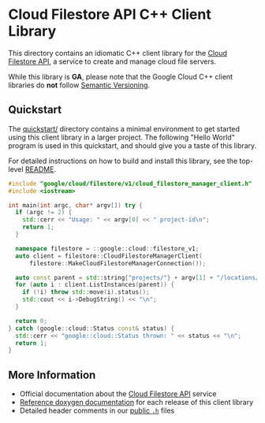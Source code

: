 # Cloud Filestore API C++ Client Library

This directory contains an idiomatic C++ client library for the
[Cloud Filestore API][cloud-service-docs], a service to create and manage cloud
file servers.

While this library is **GA**, please note that the Google Cloud C++ client
libraries do **not** follow [Semantic Versioning](https://semver.org/).

## Quickstart

The [quickstart/](quickstart/README.md) directory contains a minimal environment
to get started using this client library in a larger project. The following
"Hello World" program is used in this quickstart, and should give you a taste of
this library.

For detailed instructions on how to build and install this library, see the
top-level [README](/README.md#building-and-installing).

<!-- inject-quickstart-start -->

```cc
#include "google/cloud/filestore/v1/cloud_filestore_manager_client.h"
#include <iostream>

int main(int argc, char* argv[]) try {
  if (argc != 2) {
    std::cerr << "Usage: " << argv[0] << " project-id\n";
    return 1;
  }

  namespace filestore = ::google::cloud::filestore_v1;
  auto client = filestore::CloudFilestoreManagerClient(
      filestore::MakeCloudFilestoreManagerConnection());

  auto const parent = std::string{"projects/"} + argv[1] + "/locations/-";
  for (auto i : client.ListInstances(parent)) {
    if (!i) throw std::move(i).status();
    std::cout << i->DebugString() << "\n";
  }

  return 0;
} catch (google::cloud::Status const& status) {
  std::cerr << "google::cloud::Status thrown: " << status << "\n";
  return 1;
}
```

<!-- inject-quickstart-end -->

## More Information

- Official documentation about the [Cloud Filestore API][cloud-service-docs]
  service
- [Reference doxygen documentation][doxygen-link] for each release of this
  client library
- Detailed header comments in our [public `.h`][source-link] files

[cloud-service-docs]: https://cloud.google.com/filestore
[doxygen-link]: https://cloud.google.com/cpp/docs/reference/filestore/latest/
[source-link]: https://github.com/googleapis/google-cloud-cpp/tree/main/google/cloud/filestore
